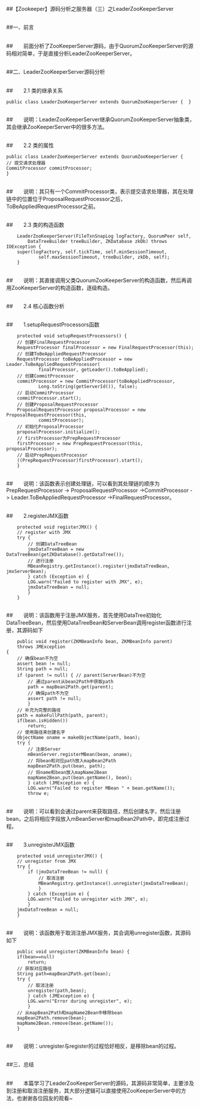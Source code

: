 ##【Zookeeper】源码分析之服务器（三）之LeaderZooKeeperServer

##
##一、前言

##
##　　前面分析了ZooKeeperServer源码，由于QuorumZooKeeperServer的源码相对简单，于是直接分析LeaderZooKeeperServer。

##
##二、LeaderZooKeeperServer源码分析

##
##　　2.1 类的继承关系　	public class LeaderZooKeeperServer extends QuorumZooKeeperServer {	}

##
##　　说明：LeaderZooKeeperServer继承QuorumZooKeeperServer抽象类，其会继承ZooKeeperServer中的很多方法。

##
##　　2.2 类的属性　　	public class LeaderZooKeeperServer extends QuorumZooKeeperServer {    // 提交请求处理器    CommitProcessor commitProcessor;	}

##
##　　说明：其只有一个CommitProcessor类，表示提交请求处理器，其在处理链中的位置位于ProposalRequestProcessor之后，ToBeAppliedRequestProcessor之前。

##
##　　2.3 类的构造函数	    LeaderZooKeeperServer(FileTxnSnapLog logFactory, QuorumPeer self,            DataTreeBuilder treeBuilder, ZKDatabase zkDb) throws IOException {        super(logFactory, self.tickTime, self.minSessionTimeout,                self.maxSessionTimeout, treeBuilder, zkDb, self);    	}

##
##　　说明：其直接调用父类QuorumZooKeeperServer的构造函数，然后再调用ZooKeeperServer的构造函数，逐级构造。

##
##　　2.4 核心函数分析

##
##　　1.setupRequestProcessors函数　　	    protected void setupRequestProcessors() {        // 创建FinalRequestProcessor        RequestProcessor finalProcessor = new FinalRequestProcessor(this);        // 创建ToBeAppliedRequestProcessor        RequestProcessor toBeAppliedProcessor = new Leader.ToBeAppliedRequestProcessor(                finalProcessor, getLeader().toBeApplied);        // 创建CommitProcessor        commitProcessor = new CommitProcessor(toBeAppliedProcessor,                Long.toString(getServerId()), false);        // 启动CommitProcessor        commitProcessor.start();        // 创建ProposalRequestProcessor        ProposalRequestProcessor proposalProcessor = new ProposalRequestProcessor(this,                commitProcessor);        // 初始化ProposalProcessor        proposalProcessor.initialize();        // firstProcessor为PrepRequestProcessor        firstProcessor = new PrepRequestProcessor(this, proposalProcessor);        // 启动PrepRequestProcessor        ((PrepRequestProcessor)firstProcessor).start();    	}

##
##　　说明：该函数表示创建处理链，可以看到其处理链的顺序为PrepRequestProcessor -> ProposalRequestProcessor ->CommitProcessor -> Leader.ToBeAppliedRequestProcessor ->FinalRequestProcessor。

##
##　　2.registerJMX函数　	    protected void registerJMX() {        // register with JMX        try {            // 创建DataTreeBean            jmxDataTreeBean = new DataTreeBean(getZKDatabase().getDataTree());            // 进行注册            MBeanRegistry.getInstance().register(jmxDataTreeBean, jmxServerBean);        	} catch (Exception e) {            LOG.warn("Failed to register with JMX", e);            jmxDataTreeBean = null;        	}    	}

##
##　　说明：该函数用于注册JMX服务，首先使用DataTree初始化DataTreeBean，然后使用DataTreeBean和ServerBean调用register函数进行注册，其源码如下　	    public void register(ZKMBeanInfo bean, ZKMBeanInfo parent)        throws JMException    {        // 确保bean不为空        assert bean != null;        String path = null;        if (parent != null) { // parent(ServerBean)不为空            // 通过parent从bean2Path中获取path            path = mapBean2Path.get(parent);            // 确保path不为空            assert path != null;        	}        // 补充为完整的路径        path = makeFullPath(path, parent);        if(bean.isHidden())            return;        // 使用路径来创建名字        ObjectName oname = makeObjectName(path, bean);        try {            // 注册Server            mBeanServer.registerMBean(bean, oname);            // 将bean和对应path放入mapBean2Path            mapBean2Path.put(bean, path);            // 将name和bean放入mapName2Bean            mapName2Bean.put(bean.getName(), bean);        	} catch (JMException e) {            LOG.warn("Failed to register MBean " + bean.getName());            throw e;      

##
##　　说明：可以看到会通过parent来获取路径，然后创建名字，然后注册bean，之后将相应字段放入mBeanServer和mapBean2Path中，即完成注册过程。

##
##　　3.unregisterJMX函数　　	    protected void unregisterJMX() {        // unregister from JMX        try {            if (jmxDataTreeBean != null) {                // 取消注册                MBeanRegistry.getInstance().unregister(jmxDataTreeBean);            	}        	} catch (Exception e) {            LOG.warn("Failed to unregister with JMX", e);        	}        jmxDataTreeBean = null;    	}

##
##　　说明：该函数用于取消注册JMX服务，其会调用unregister函数，其源码如下　	    public void unregister(ZKMBeanInfo bean) {        if(bean==null)            return;        // 获取对应路径        String path=mapBean2Path.get(bean);        try {            // 取消注册            unregister(path,bean);        	} catch (JMException e) {            LOG.warn("Error during unregister", e);        	}        // 从mapBean2Path和mapName2Bean中移除bean        mapBean2Path.remove(bean);        mapName2Bean.remove(bean.getName());    	}

##
##　　说明：unregister与register的过程恰好相反，是移除bean的过程。

##
##三、总结

##
##　　本篇学习了LeaderZooKeeperServer的源码，其源码非常简单，主要涉及到注册和取消注册服务，其大部分逻辑可以直接使用ZooKeeperServer中的方法，也谢谢各位园友的观看~